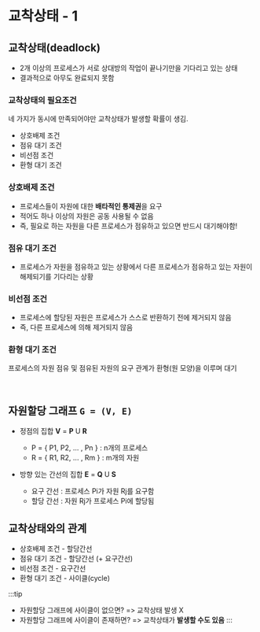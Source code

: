 # 교착상태 - 1

## 교착상태(deadlock)
- 2개 이상의 프로세스가 서로 상대방의 작업이 끝나기만을 기다리고 있는 상태
- 결과적으로 아무도 완료되지 못함

### 교착상태의 필요조건
네 가지가 동시에 만족되어야만 교착상태가 발생할 확률이 생김.  
- 상호배제 조건
- 점유 대기 조건
- 비선점 조건
- 환형 대기 조건

### 상호배제 조건
- 프로세스들이 자원에 대한 **배타적인 통제권**을 요구
- 적어도 하나 이상의 자원은 공동 사용될 수 없음
- 즉, 필요로 하는 자원을 다른 프로세스가 점유하고 있으면 반드시 대기해야함!

### 점유 대기 조건
- 프로세스가 자원을 점유하고 있는 상황에서 다른 프로세스가 점유하고 있는 자원이 해제되기를 기다리는 상황

### 비선점 조건
- 프로세스에 할당된 자원은 프로세스가 스스로 반환하기 전에 제거되지 않음
- 즉, 다른 프로세스에 의해 제거되지 않음

### 환형 대기 조건
프로세스의 자원 점유 및 점유된 자원의 요구 관계가 환형(원 모양)을 이루며 대기

<br>

## 자원할당 그래프 `G = (V, E)`

- 정점의 집합 **V** = **P** U **R**
  - P = { P1, P2, ... , Pn } : n개의 프로세스
  - R = { R1, R2, ... , Rm } : m개의 자원

- 방향 있는 간선의 집합 **E** = **Q** U **S**
  - 요구 간선 : 프로세스 Pi가 자원 Rj를 요구함
  - 할당 간선 : 자원 Rj가 프로세스 Pi에 할당됨


## 교착상태와의 관계
- 상호배제 조건 - 할당간선
- 점유 대기 조건 - 할당간선 (+ 요구간선)
- 비선점 조건 - 요구간선
- 환형 대기 조건 - 사이클(cycle)

:::tip
- 자원할당 그래프에 사이클이 없으면? => 교착상태 발생 X  
- 자원할당 그래프에 사이클이 존재하면? => 교착상태가 **발생할 수도 있음**
:::

